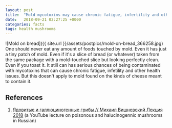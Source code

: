 ```yaml
---
layout: post
title:  "Mold mycotoxins may cause chronic fatigue, infertility and other health issues"
date:   2018-09-21 02:27:25 +0000
categories: facts
tags: health mushrooms
---
```


![Mold on bread]({{ site.url }}/assets/postpics/mold-on-bread_366258.jpg)
One should never eat any amount of foods touched by mold. Even it has just a tiny patch of mold. Even if it's a slice of bread (or whatever) taken from the same package with a mold-touched slice but looking perfectly clean. Even if you toast it. It still can has serious chances of being contaminated with mycotoxins that can cause chronic fatigue, infetility and other health issues. But this doesn't apply to mold found on the kinds of cheese meant to contain it.

## References

 1. [Ядовитые и галлюциногенные грибы // Михаил Вишневский Лекция 2018](https://www.youtube.com/watch?v=qJK8hIofA5A) (a YouTube lecture on poisonous and halucinogennic mushrooms in Russian)
